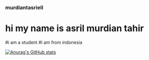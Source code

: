 ### murdiantasriell
# hi my name is asril murdian tahir
#i am a student
#i am from indonesia

[![Anurag's GitHub stats](https://github-readme-stats.vercel.app/api?username=murdiantasriel)](https://github.com/anuraghazra/github-readme-stats)
